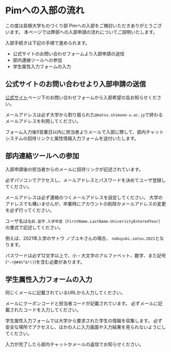 # Pimへの入部の流れ

この度は島根大学ものづくり部 Pimへの入部をご検討いただきありがとうございます。
本ページでは弊部への入部申請の流れについてご説明いたします。

入部手続きは下記の手順で進められます。

- 公式サイトのお問い合わせフォームより入部申請の送信
- 部内連絡ツールへの参加
- 学生属性入力フォームの入力

## 公式サイトのお問い合わせより入部申請の送信

[公式サイト](https://www.pim.gr.jp/)ページ下のお問い合わせフォームから入部希望の旨お知らせください。

メールアドレスは必ず大学から割り振られた`@matsu.shimane-u.ac.jp`で終わるメールアドレスを利用してください。

フォーム入力後5営業日以内に担当者よりメールで入部に際して、部内チャットシステムの招待リンクと属性情報入力フォームを送付いたします。

## 部内連絡ツールへの参加

入部申請後の担当者からのメールに招待リンクが記述されています。

必ずパソコンでアクセスし、メールアドレスとパスワードを決めてユーザ登録してください。

メールアドレスは必ず連絡のつくメールアドレスを設定してください。
大学のアドレスでも構いませんが、卒業時にアカウントの削除かメールアドレスの変更を必ず行ってください。

ユーザ名は`名前.苗字.入学年度`（`FirstName.LastName.UniversityEnteredYear`）
の書式で記述してください。

例えば、2021年入学のサトウ ノブユキさんの場合、
`nobuyuki.satou.2021`となります。

パスワードは必ず12文字以上で、小・大文字のアルファベット、数字、また記号(`"~!@#$%^&*()`)を含む必要があります。

## 学生属性入力フォームの入力

同じくメールに記載されているURLから入力してください。

メールにクーポンコードと担当者コードが記載されています。
必ずメールに記載されたコードを入力してください。

学生属性入力フォームでは大学から要求された学生の情報を収集します。
必ず安全な場所でアクセスし、ほかの人に入力画面や入力結果を見られないようにしてください。

入力が完了したら部内チャットかメールの返信でお知らせください。
